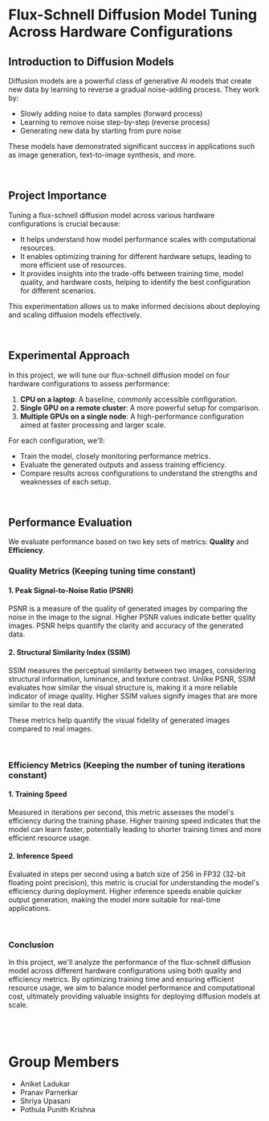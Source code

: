 # Flux-Schnell Diffusion Model Tuning Across Hardware Configurations

## Introduction to Diffusion Models

Diffusion models are a powerful class of generative AI models that create new data by learning to reverse a gradual noise-adding process. They work by:

- Slowly adding noise to data samples (forward process)
- Learning to remove noise step-by-step (reverse process)
- Generating new data by starting from pure noise

These models have demonstrated significant success in applications such as image generation, text-to-image synthesis, and more.

<br>

## Project Importance

Tuning a flux-schnell diffusion model across various hardware configurations is crucial because:

- It helps understand how model performance scales with computational resources.
- It enables optimizing training for different hardware setups, leading to more efficient use of resources.
- It provides insights into the trade-offs between training time, model quality, and hardware costs, helping to identify the best configuration for different scenarios.

This experimentation allows us to make informed decisions about deploying and scaling diffusion models effectively.

<br>

## Experimental Approach

In this project, we will tune our flux-schnell diffusion model on four hardware configurations to assess performance:

1. **CPU on a laptop**: A baseline, commonly accessible configuration.
2. **Single GPU on a remote cluster**: A more powerful setup for comparison.
3. **Multiple GPUs on a single node**: A high-performance configuration aimed at faster processing and larger scale.

For each configuration, we'll:

- Train the model, closely monitoring performance metrics.
- Evaluate the generated outputs and assess training efficiency.
- Compare results across configurations to understand the strengths and weaknesses of each setup.

<br>

## Performance Evaluation

We evaluate performance based on two key sets of metrics: **Quality** and **Efficiency**.

### Quality Metrics (Keeping tuning time constant)

#### 1. Peak Signal-to-Noise Ratio (PSNR)
PSNR is a measure of the quality of generated images by comparing the noise in the image to the signal. Higher PSNR values indicate better quality images. PSNR helps quantify the clarity and accuracy of the generated data.

#### 2. Structural Similarity Index (SSIM)
SSIM measures the perceptual similarity between two images, considering structural information, luminance, and texture contrast. Unlike PSNR, SSIM evaluates how similar the visual structure is, making it a more reliable indicator of image quality. Higher SSIM values signify images that are more similar to the real data.

These metrics help quantify the visual fidelity of generated images compared to real images.

<br>

### Efficiency Metrics (Keeping the number of tuning iterations constant)

#### 1. Training Speed
Measured in iterations per second, this metric assesses the model's efficiency during the training phase. Higher training speed indicates that the model can learn faster, potentially leading to shorter training times and more efficient resource usage.

#### 2. Inference Speed
Evaluated in steps per second using a batch size of 256 in FP32 (32-bit floating point precision), this metric is crucial for understanding the model's efficiency during deployment. Higher inference speeds enable quicker output generation, making the model more suitable for real-time applications.

<br>

### Conclusion

In this project, we'll analyze the performance of the flux-schnell diffusion model across different hardware configurations using both quality and efficiency metrics. By optimizing training time and ensuring efficient resource usage, we aim to balance model performance and computational cost, ultimately providing valuable insights for deploying diffusion models at scale.


<br><br>


# Group Members
- Aniket Ladukar
- Pranav Parnerkar
- Shriya Upasani
- Pothula Punith Krishna
